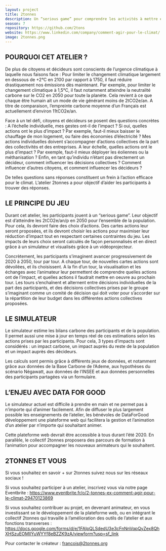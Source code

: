 ```yaml
---
layout: project
title: 2tonnes
description: Un “serious game” pour comprendre les activités à mettre en place pour limiter le changement climatique
season: 7
repository: https://github.com/2tons
website: https://www.linkedin.com/company/comment-agir-pour-le-climat/ 
image: 2tonnes.png
---
```


## POURQUOI CET ATELIER ?
De plus de citoyens et décideurs sont conscients de l’urgence climatique à laquelle nous faisons face : Pour limiter le changement climatique largement en dessous de +2°C en 2100 par rapport à 1750, il faut réduire drastiquement nos émissions dès maintenant.
Par exemple, pour limiter le changement climatique à 1,5°C, il faut notamment atteindre la neutralité carbone sur le CO2 en 2050 pour toute la planète. Cela revient à ce que chaque être humain ait un mode de vie générant moins de 2tCO2e/an. A titre de comparaison, l’empreinte carbone moyenne d’un Français est actuellement d’environ 11tCO2e/an.

Face à un tel défi, citoyens et décideurs se posent des questions concrètes : A l’échelle individuelle, mes gestes ont-il de l’impact ? Si oui, quelles actions ont le plus d’impact ? Par exemple, faut-il mieux baisser le chauffage de mon logement, ou faire des économies d’électricité ? Mes actions individuelles doivent s’accompagner d’actions collectives de la part des collectivités et des entreprises. A leur échelle, quelles actions ont le plus d’impact ? Par exemple, faut-il mieux déployer les éoliennes ou la méthanisation ? Enfin, en tant qu’individu n’étant pas directement un décideur, comment influencer les décisions collectives ? Comment influencer d’autres citoyens, et comment influencer les décideurs ?

De telles questions sans réponses constituent un frein à l’action efficace pour le climat. L’atelier 2tonnes a pour objectif d’aider les participants à trouver des réponses. 

## LE PRINCIPE DU JEU
Durant cet atelier, les participants jouent à un “serious game”. Leur objectif est d’atteindre les 2tCO2e/an/p en 2050 pour l’ensemble de la population. Pour cela, ils devront faire des choix d’actions. Des cartes actions leur seront proposées, et ils devront choisir les actions pour maximiser leur réduction d’impact tout en respectant certaines contraintes du jeu. Les impacts de leurs choix seront calculés de façon personnalisés et en direct grâce à un simulateur et visualisés grâce à un vidéoprojecteur.

Concrètement, les participants s’imaginent avancer progressivement de 2020 à 2050, tour par tour. A chaque tour, de nouvelles cartes actions sont dévoilées, et ils choisissent. A la fin d’un tour, la visualisation et les échanges avec l’animateur leur permettent de comprendre quelles actions ont de l’impact, et quelles actions il faudrait mettre en oeuvre au prochain tour.
Les tours s’enchaînent et alternent entre décisions individuelles de la part des participants, et des décisions collectives prises par le groupe s’imaginant comme un comité de décision qui doit voter pour s’accorder sur la répartition de leur budget dans les différentes actions collectives proposées.

## LE SIMULATEUR
Le simulateur estime les bilans carbone des participants et de la population. Il permet aussi une mise à jour en temps réel de ces estimations selon les actions prises par les participants. Pour cela, 3 types d’impacts sont considérés : un impact carbone, un impact auprès du reste de la population et un impact auprès des décideurs.

Les calculs sont permis grâce à différents jeux de données, et notamment grâce aux données de la Base Carbone de l’Ademe, aux hypothèses du scénario Négawatt, aux données de l’INSEE et aux données personnelles des participants partagées via un formulaire.

## L’ENJEU AVEC DATA FOR GOOD
Le simulateur actuel est difficile à prendre en main et ne permet pas à n’importe qui d’animer facilement. Afin de diffuser le plus largement possible les enseignements de l’atelier, les bénévoles de DataForGood développement une plateforme web qui facilitera la gestion et l’animation d’un atelier par n’importe qui souhaitant animer.

Cette plateforme web devrait être accessible à tous durant l’été 2020. En parallèle, le collectif 2tonnes proposera des parcours de formation à l’animation pour accompagner les nouveaux animateurs qui le souhaitent.

## 2TONNES ET VOUS
Si vous souhaitez en savoir + sur 2tonnes suivez nous sur les réseaux sociaux !

Si vous souhaitez participer à un atelier, inscrivez vous via notre page Eventbrite : https://www.eventbrite.fr/o/2-tonnes-ex-comment-agir-pour-le-climat-29470123869

Si vous souhaitez contribuer au projet, en devenant animateur, en vous investissant se le développement de la plateforme web, ou en intégrant le collectif 2tonnes qui travaille à l’amélioration des outils de l’atelier et aux fonctions transverses : https://docs.google.com/forms/d/e/1FAIpQLSdedU3e3cFnNnVqpQyZex8QhXHSzuEOMllYuWYYf8eBZZK9zA/viewform?usp=sf_link

Pour contacter le créateur : francois@2tonnes.org
